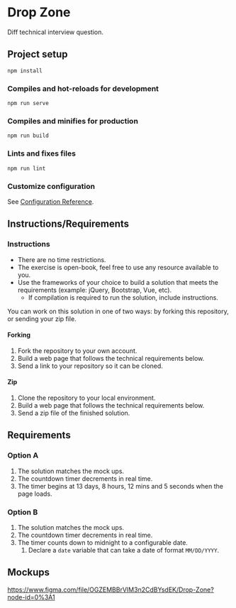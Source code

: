 # Drop Zone
Diff technical interview question.

## Project setup
```
npm install
```

### Compiles and hot-reloads for development
```
npm run serve
```

### Compiles and minifies for production
```
npm run build
```

### Lints and fixes files
```
npm run lint
```

### Customize configuration
See [Configuration Reference](https://cli.vuejs.org/config/).
## Instructions/Requirements

### Instructions
* There are no time restrictions.
* The exercise is open-book, feel free to use any resource available to you.
* Use the frameworks of your choice to build a solution that meets the requirements (example: jQuery, Bootstrap, Vue, etc).
   * If compilation is required to run the solution, include instructions.

You can work on this solution in one of two ways: by forking this repository, or sending your zip file.

#### Forking
1. Fork the repository to your own account.
2. Build a web page that follows the technical requirements below.
3. Send a link to your repository so it can be cloned.

#### Zip
1. Clone the repository to your local environment.
2. Build a web page that follows the technical requirements below.
3. Send a zip file of the finished solution.

## Requirements
### Option A
1. The solution matches the mock ups.
1. The countdown timer decrements in real time.
1. The timer begins at 13 days, 8 hours, 12 mins and 5 seconds when the page loads.

### Option B
1. The solution matches the mock ups.
1. The countdown timer decrements in real time.
1. The timer counts down to midnight to a configurable date.
   1. Declare a `date` variable that can take a date of format `MM/DD/YYYY`.

## Mockups
https://www.figma.com/file/OGZEMBBrVIM3n2CdBYsdEK/Drop-Zone?node-id=0%3A1